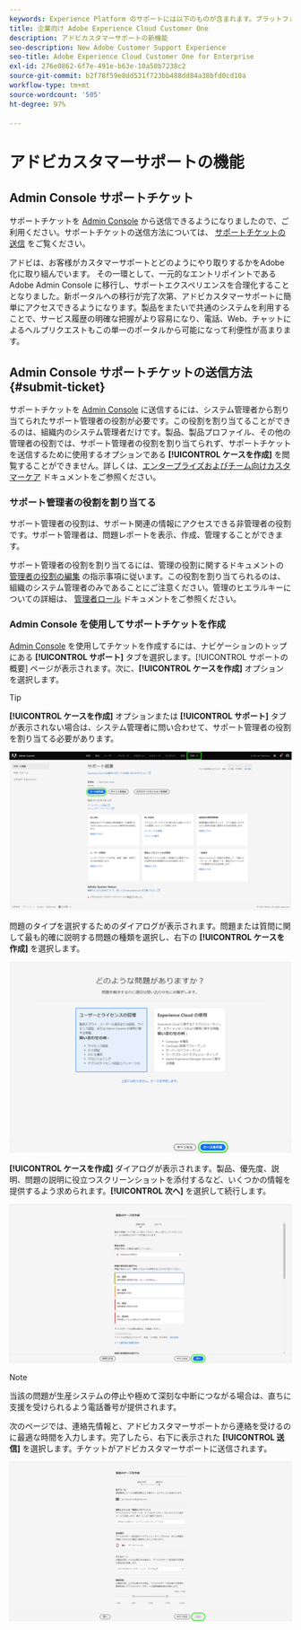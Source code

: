 ```yaml
---
keywords: Experience Platform のサポートには以下のものが含まれます。プラットフォームのサポート、インテリジェントサービスのサポート、カスタマー AI のサポート。アトリビューション AI のサポート、RTCDP のサポート、サポートチケットの送信、カスタマーサポート
title: 企業向け Adobe Experience Cloud Customer One
description: アドビカスタマーサポートの新機能
seo-description: New Adobe Customer Support Experience
seo-title: Adobe Experience Cloud Customer One for Enterprise
exl-id: 276e0862-6f7e-491e-b63e-10a50b7238c2
source-git-commit: b2f78f59e8dd531f723bb488dd84a38bfd0cd10a
workflow-type: tm+mt
source-wordcount: '505'
ht-degree: 97%

---
```


# アドビカスタマーサポートの機能

## Admin Console サポートチケット

サポートチケットを [Admin Console](https://adminconsole.adobe.com/) から送信できるようになりましたので、ご利用ください。サポートチケットの送信方法については、 [サポートチケットの送信](#submit-ticket) をご覧ください。

アドビは、お客様がカスタマーサポートとどのようにやり取りするかをAdobe化に取り組んでいます。 その一環として、一元的なエントリポイントである Adobe Admin Console に移行し、サポートエクスペリエンスを合理化することとなりました。新ポータルへの移行が完了次第、アドビカスタマーサポートに簡単にアクセスできるようになります。製品をまたいで共通のシステムを利用することで、サービス履歴の明確な把握がより容易になり、電話、Web、チャットによるヘルプリクエストもこの単一のポータルから可能になって利便性が高まります。

## Admin Console サポートチケットの送信方法 {#submit-ticket}

サポートチケットを [Admin Console](https://adminconsole.adobe.com/) に送信するには、システム管理者から割り当てられたサポート管理者の役割が必要です。この役割を割り当てることができるのは、組織内のシステム管理者だけです。製品、製品プロファイル、その他の管理者の役割では、サポート管理者の役割を割り当てられず、サポートチケットを送信するために使用するオプションである **[!UICONTROL ケースを作成]** を閲覧することができません。詳しくは、[エンタープライズおよびチーム向けカスタマーケア](https://helpx.adobe.com/jp/enterprise/using/support-and-expert-services.html) ドキュメントをご参照ください。

### サポート管理者の役割を割り当てる

サポート管理者の役割は、サポート関連の情報にアクセスできる非管理者の役割です。サポート管理者は、問題レポートを表示、作成、管理することができます。

サポート管理者の役割を割り当てるには、管理の役割に関するドキュメントの [管理者の役割の編集](https://helpx.adobe.com/jp/enterprise/using/admin-roles.html#add-admin-teams) の指示事項に従います。この役割を割り当てられるのは、組織のシステム管理者のみであることにご注意ください。管理のヒエラルキーについての詳細は、 [管理者ロール](https://helpx.adobe.com/jp/enterprise/admin-guide.html/enterprise/using/admin-roles.ug.html) ドキュメントをご参照ください。

### Admin Console を使用してサポートチケットを作成

[Admin Console](https://adminconsole.adobe.com/) を使用してチケットを作成するには、ナビゲーションのトップにある **[!UICONTROL サポート]** タブを選択します。[!UICONTROL サポートの概要] ページが表示されます。次に、**[!UICONTROL ケースを作成]** オプションを選択します。

>[!TIP]
>
> **[!UICONTROL ケースを作成]** オプションまたは **[!UICONTROL サポート]** タブが表示されない場合は、システム管理者に問い合わせて、サポート管理者の役割を割り当てる必要があります。

![Admin Console サポートタブ](./assets/Support.png)

問題のタイプを選択するためのダイアログが表示されます。問題または質問に関して最も的確に説明する問題の種類を選択し、右下の **[!UICONTROL ケースを作成]** を選択します。

![問題を選択](./assets/select-case-type.png)

**[!UICONTROL ケースを作成]** ダイアログが表示されます。製品、優先度、説明、問題の説明に役立つスクリーンショットを添付するなど、いくつかの情報を提供するよう求められます。**[!UICONTROL 次へ]** を選択して続行します。

![ケースを作成](./assets/create_case.png)

>[!NOTE]
>
> 当該の問題が生産システムの停止や極めて深刻な中断につながる場合は、直ちに支援を受けられるよう電話番号が提供されます。

次のページでは、連絡先情報と、アドビカスタマーサポートから連絡を受けるのに最適な時間を入力します。完了したら、右下に表示された **[!UICONTROL 送信]** を選択します。チケットがアドビカスタマーサポートに送信されます。

![チケットを送信](./assets/submit_case.png)

<!--

## What About the Legacy Systems?

New Tickets/Cases will no longer be able to be submitted in legacy systems as of May 11th.  The [Admin Console](https://adminconsole.adobe.com/) will be used to submit new tickets/cases.

### Existing Tickets/Cases

* Between May 11th and May 20th the legacy systems will remain available to work existing tickets/cases to completion.
* Beginning May 20th the support team will migrate remaining open cases from the legacy systems to the new support experience.  You will receive an email notification regarding how to contact support to continue to work these cases.
-->
